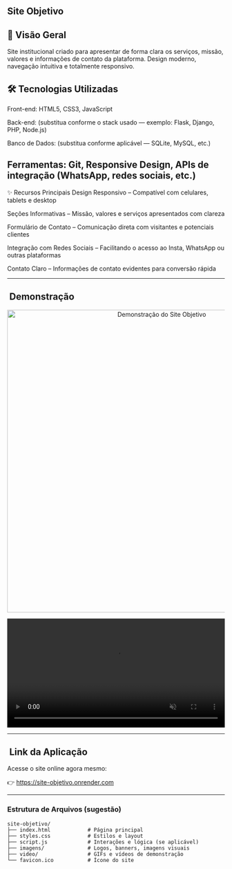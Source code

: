Site Objetivo
------------------------------

📌 Visão Geral
---------
Site institucional criado para apresentar de forma clara os serviços, missão, valores e informações de contato da plataforma. Design moderno, navegação intuitiva e totalmente responsivo.

🛠 Tecnologias Utilizadas
------
Front-end: HTML5, CSS3, JavaScript

Back-end: (substitua conforme o stack usado — exemplo: Flask, Django, PHP, Node.js)

Banco de Dados: (substitua conforme aplicável — SQLite, MySQL, etc.)

Ferramentas: Git, Responsive Design, APIs de integração (WhatsApp, redes sociais, etc.)
------
✨ Recursos Principais
Design Responsivo – Compatível com celulares, tablets e desktop

Seções Informativas – Missão, valores e serviços apresentados com clareza

Formulário de Contato – Comunicação direta com visitantes e potenciais clientes

Integração com Redes Sociais – Facilitando o acesso ao Insta, WhatsApp ou outras plataformas

Contato Claro – Informações de contato evidentes para conversão rápida

---

## ​ Demonstração
<p align="center">
  <img src="video/site-objetivo.gif" alt="Demonstração do Site Objetivo" width="700"/>
</p>

<p align="center">
  <video src="video/site-objetivo.mp4" autoplay muted playsinline width="100%">
    Seu navegador não suporta a tag de vídeo HTML5.
  </video>
</p>

---

## ​ Link da Aplicação

Acesse o site online agora mesmo:

👉 https://site-objetivo.onrender.com

---

###  Estrutura de Arquivos (sugestão)
```text
site-objetivo/
├── index.html            # Página principal
├── styles.css            # Estilos e layout
├── script.js             # Interações e lógica (se aplicável)
├── imagens/              # Logos, banners, imagens visuais
├── video/                # GIFs e vídeos de demonstração
└── favicon.ico           # Ícone do site
